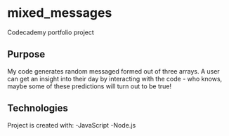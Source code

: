 # mixed_messages
Codecademy portfolio project
## Purpose
My code generates random messaged formed out of three arrays. A user can get an insight into their day by interacting with the code - who knows, maybe some of these predictions will turn out to be true!
## Technologies
Project is created with:
-JavaScript
-Node.js

